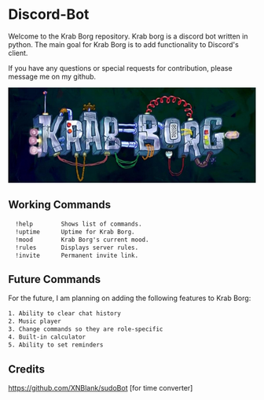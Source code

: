 # Discord-Bot
Welcome to the Krab Borg repository. Krab borg is a discord bot written in python. The main goal for Krab Borg is to add functionality to 
Discord's client. 

If you have any questions or special requests for contribution, please message me on my github.

![Alt text](images/bot_images/sign.PNG)
## Working Commands
```
  !help        Shows list of commands.
  !uptime      Uptime for Krab Borg.
  !mood        Krab Borg's current mood.
  !rules       Displays server rules.
  !invite      Permanent invite link.
```

## Future Commands
For the future, I am planning on adding the following features to Krab Borg:
```
1. Ability to clear chat history
2. Music player
3. Change commands so they are role-specific
4. Built-in calculator
5. Ability to set reminders
```

## Credits
https://github.com/XNBlank/sudoBot [for time converter]
